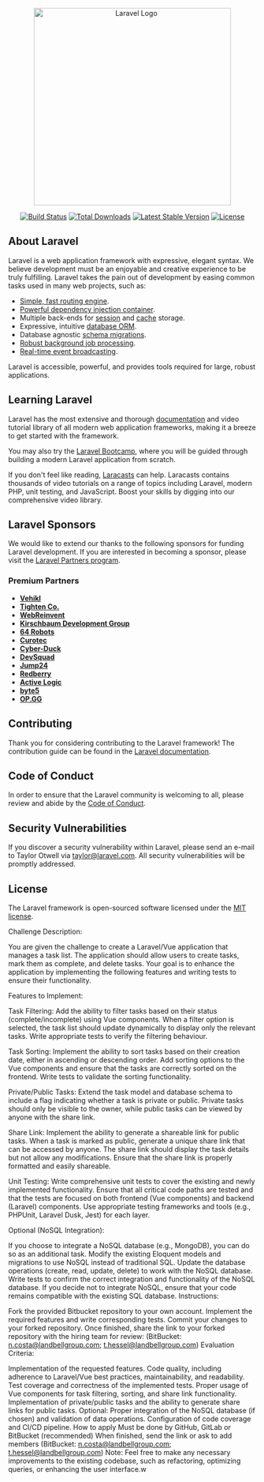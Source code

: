 <p align="center"><a href="https://laravel.com" target="_blank"><img src="https://raw.githubusercontent.com/laravel/art/master/logo-lockup/5%20SVG/2%20CMYK/1%20Full%20Color/laravel-logolockup-cmyk-red.svg" width="400" alt="Laravel Logo"></a></p>

<p align="center">
<a href="https://github.com/laravel/framework/actions"><img src="https://github.com/laravel/framework/workflows/tests/badge.svg" alt="Build Status"></a>
<a href="https://packagist.org/packages/laravel/framework"><img src="https://img.shields.io/packagist/dt/laravel/framework" alt="Total Downloads"></a>
<a href="https://packagist.org/packages/laravel/framework"><img src="https://img.shields.io/packagist/v/laravel/framework" alt="Latest Stable Version"></a>
<a href="https://packagist.org/packages/laravel/framework"><img src="https://img.shields.io/packagist/l/laravel/framework" alt="License"></a>
</p>

## About Laravel

Laravel is a web application framework with expressive, elegant syntax. We believe development must be an enjoyable and creative experience to be truly fulfilling. Laravel takes the pain out of development by easing common tasks used in many web projects, such as:

- [Simple, fast routing engine](https://laravel.com/docs/routing).
- [Powerful dependency injection container](https://laravel.com/docs/container).
- Multiple back-ends for [session](https://laravel.com/docs/session) and [cache](https://laravel.com/docs/cache) storage.
- Expressive, intuitive [database ORM](https://laravel.com/docs/eloquent).
- Database agnostic [schema migrations](https://laravel.com/docs/migrations).
- [Robust background job processing](https://laravel.com/docs/queues).
- [Real-time event broadcasting](https://laravel.com/docs/broadcasting).

Laravel is accessible, powerful, and provides tools required for large, robust applications.

## Learning Laravel

Laravel has the most extensive and thorough [documentation](https://laravel.com/docs) and video tutorial library of all modern web application frameworks, making it a breeze to get started with the framework.

You may also try the [Laravel Bootcamp](https://bootcamp.laravel.com), where you will be guided through building a modern Laravel application from scratch.

If you don't feel like reading, [Laracasts](https://laracasts.com) can help. Laracasts contains thousands of video tutorials on a range of topics including Laravel, modern PHP, unit testing, and JavaScript. Boost your skills by digging into our comprehensive video library.

## Laravel Sponsors

We would like to extend our thanks to the following sponsors for funding Laravel development. If you are interested in becoming a sponsor, please visit the [Laravel Partners program](https://partners.laravel.com).

### Premium Partners

- **[Vehikl](https://vehikl.com/)**
- **[Tighten Co.](https://tighten.co)**
- **[WebReinvent](https://webreinvent.com/)**
- **[Kirschbaum Development Group](https://kirschbaumdevelopment.com)**
- **[64 Robots](https://64robots.com)**
- **[Curotec](https://www.curotec.com/services/technologies/laravel/)**
- **[Cyber-Duck](https://cyber-duck.co.uk)**
- **[DevSquad](https://devsquad.com/hire-laravel-developers)**
- **[Jump24](https://jump24.co.uk)**
- **[Redberry](https://redberry.international/laravel/)**
- **[Active Logic](https://activelogic.com)**
- **[byte5](https://byte5.de)**
- **[OP.GG](https://op.gg)**

## Contributing

Thank you for considering contributing to the Laravel framework! The contribution guide can be found in the [Laravel documentation](https://laravel.com/docs/contributions).

## Code of Conduct

In order to ensure that the Laravel community is welcoming to all, please review and abide by the [Code of Conduct](https://laravel.com/docs/contributions#code-of-conduct).

## Security Vulnerabilities

If you discover a security vulnerability within Laravel, please send an e-mail to Taylor Otwell via [taylor@laravel.com](mailto:taylor@laravel.com). All security vulnerabilities will be promptly addressed.

## License

The Laravel framework is open-sourced software licensed under the [MIT license](https://opensource.org/licenses/MIT).



Challenge Description:

You are given the challenge to create a Laravel/Vue application that manages a task list. The application should allow users to create tasks, mark them as complete, and delete tasks. Your goal is to enhance the application by implementing the following features and writing tests to ensure their functionality.

Features to Implement:

Task Filtering: Add the ability to filter tasks based on their status (complete/incomplete) using Vue components. When a filter option is selected, the task list should update dynamically to display only the relevant tasks. Write appropriate tests to verify the filtering behaviour.

Task Sorting: Implement the ability to sort tasks based on their creation date, either in ascending or descending order. Add sorting options to the Vue components and ensure that the tasks are correctly sorted on the frontend. Write tests to validate the sorting functionality.

Private/Public Tasks: Extend the task model and database schema to include a flag indicating whether a task is private or public. Private tasks should only be visible to the owner, while public tasks can be viewed by anyone with the share link.

Share Link: Implement the ability to generate a shareable link for public tasks. When a task is marked as public, generate a unique share link that can be accessed by anyone. The share link should display the task details but not allow any modifications. Ensure that the share link is properly formatted and easily shareable.

Unit Testing: Write comprehensive unit tests to cover the existing and newly implemented functionality. Ensure that all critical code paths are tested and that the tests are focused on both frontend (Vue components) and backend (Laravel) components. Use appropriate testing frameworks and tools (e.g., PHPUnit, Laravel Dusk, Jest) for each layer.

Optional (NoSQL Integration):

If you choose to integrate a NoSQL database (e.g., MongoDB), you can do so as an additional task. Modify the existing Eloquent models and migrations to use NoSQL instead of traditional SQL. Update the database operations (create, read, update, delete) to work with the NoSQL database. Write tests to confirm the correct integration and functionality of the NoSQL database. If you decide not to integrate NoSQL, ensure that your code remains compatible with the existing SQL database.
Instructions:

Fork the provided Bitbucket repository to your own account.
Implement the required features and write corresponding tests.
Commit your changes to your forked repository.
Once finished, share the link to your forked repository with the hiring team for review: (BitBucket: n.costa@landbellgroup.com; t.hessel@landbellgroup.com)
Evaluation Criteria:

Implementation of the requested features.
Code quality, including adherence to Laravel/Vue best practices, maintainability, and readability.
Test coverage and correctness of the implemented tests.
Proper usage of Vue components for task filtering, sorting, and share link functionality.
Implementation of private/public tasks and the ability to generate share links for public tasks.
Optional: Proper integration of the NoSQL database (if chosen) and validation of data operations.
Configuration of code coverage and CI/CD pipeline.
How to apply
Must be done by GitHub, GitLab or BitBucket (recommended)
When finished, send the link or ask to add members (BitBucket: n.costa@landbellgroup.com; t.hessel@landbellgroup.com)
Note: Feel free to make any necessary improvements to the existing codebase, such as refactoring, optimizing queries, or enhancing the user interface.w